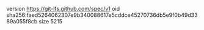 version https://git-lfs.github.com/spec/v1
oid sha256:faed5264062307e9b340088617e5cddce45270736db5e9f0b49d3389a055f8cb
size 5215
